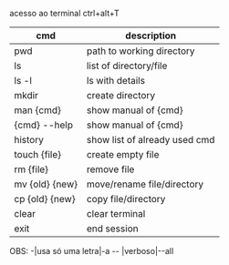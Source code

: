 acesso ao terminal ctrl+alt+T

| cmd            | description                   |
| -------------- | ----------------------------- |
| pwd            | path to working directory     |
| ls             | list of directory/file        |
| ls -l          | ls with details               |
| mkdir          | create directory              |
| man {cmd}      | show manual of {cmd}          |
| {cmd} --help   | show manual of {cmd}          |
| history        | show list of already used cmd |
| touch {file}   | create empty file             |
| rm {file}      | remove file                   |
| mv {old} {new} | move/rename file/directory    |
| cp {old} {new} | copy file/directory           |
| clear          | clear terminal                |
| exit           | end session                   |

OBS:
-|usa só uma letra|-a
-- |verboso|--all
